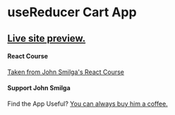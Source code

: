 # useReducer Cart App

## [Live site preview.](https://obrm-usereducer-cart.netlify.app)

#### React Course

[Taken from John Smilga's React Course](https://www.udemy.com/course/react-tutorial-and-projects-course/?referralCode=FEE6A921AF07E2563CEF)


#### Support John Smilga

Find the App Useful? [You can always buy him a coffee.](https://www.buymeacoffee.com/johnsmilga)
